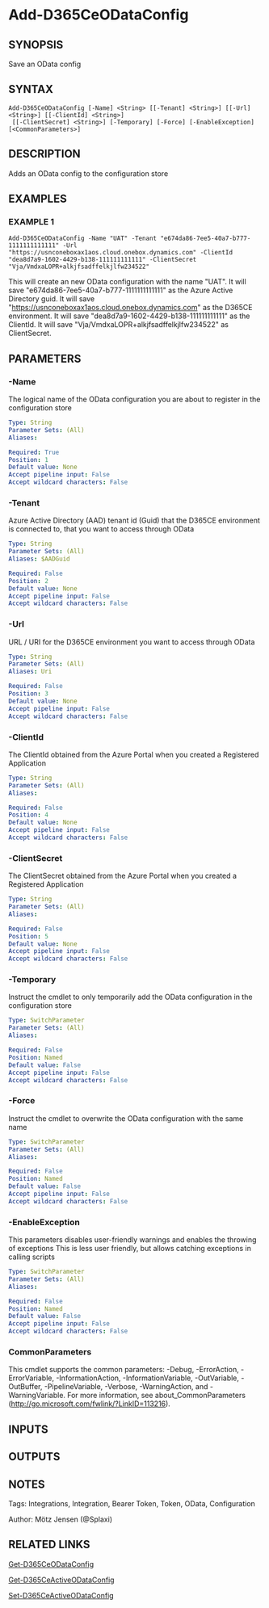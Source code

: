 ﻿---
external help file: d365ce.integrations-help.xml
Module Name: d365ce.integrations
online version:
schema: 2.0.0
---

# Add-D365CeODataConfig

## SYNOPSIS
Save an OData config

## SYNTAX

```
Add-D365CeODataConfig [-Name] <String> [[-Tenant] <String>] [[-Url] <String>] [[-ClientId] <String>]
 [[-ClientSecret] <String>] [-Temporary] [-Force] [-EnableException] [<CommonParameters>]
```

## DESCRIPTION
Adds an OData config to the configuration store

## EXAMPLES

### EXAMPLE 1
```
Add-D365CeODataConfig -Name "UAT" -Tenant "e674da86-7ee5-40a7-b777-1111111111111" -Url "https://usnconeboxax1aos.cloud.onebox.dynamics.com" -ClientId "dea8d7a9-1602-4429-b138-111111111111" -ClientSecret "Vja/VmdxaLOPR+alkjfsadffelkjlfw234522"
```

This will create an new OData configuration with the name "UAT".
It will save "e674da86-7ee5-40a7-b777-1111111111111" as the Azure Active Directory guid.
It will save "https://usnconeboxax1aos.cloud.onebox.dynamics.com" as the D365CE environment.
It will save "dea8d7a9-1602-4429-b138-111111111111" as the ClientId.
It will save "Vja/VmdxaLOPR+alkjfsadffelkjlfw234522" as ClientSecret.

## PARAMETERS

### -Name
The logical name of the OData configuration you are about to register in the configuration store

```yaml
Type: String
Parameter Sets: (All)
Aliases:

Required: True
Position: 1
Default value: None
Accept pipeline input: False
Accept wildcard characters: False
```

### -Tenant
Azure Active Directory (AAD) tenant id (Guid) that the D365CE environment is connected to, that you want to access through OData

```yaml
Type: String
Parameter Sets: (All)
Aliases: $AADGuid

Required: False
Position: 2
Default value: None
Accept pipeline input: False
Accept wildcard characters: False
```

### -Url
URL / URI for the D365CE environment you want to access through OData

```yaml
Type: String
Parameter Sets: (All)
Aliases: Uri

Required: False
Position: 3
Default value: None
Accept pipeline input: False
Accept wildcard characters: False
```

### -ClientId
The ClientId obtained from the Azure Portal when you created a Registered Application

```yaml
Type: String
Parameter Sets: (All)
Aliases:

Required: False
Position: 4
Default value: None
Accept pipeline input: False
Accept wildcard characters: False
```

### -ClientSecret
The ClientSecret obtained from the Azure Portal when you created a Registered Application

```yaml
Type: String
Parameter Sets: (All)
Aliases:

Required: False
Position: 5
Default value: None
Accept pipeline input: False
Accept wildcard characters: False
```

### -Temporary
Instruct the cmdlet to only temporarily add the OData configuration in the configuration store

```yaml
Type: SwitchParameter
Parameter Sets: (All)
Aliases:

Required: False
Position: Named
Default value: False
Accept pipeline input: False
Accept wildcard characters: False
```

### -Force
Instruct the cmdlet to overwrite the OData configuration with the same name

```yaml
Type: SwitchParameter
Parameter Sets: (All)
Aliases:

Required: False
Position: Named
Default value: False
Accept pipeline input: False
Accept wildcard characters: False
```

### -EnableException
This parameters disables user-friendly warnings and enables the throwing of exceptions
This is less user friendly, but allows catching exceptions in calling scripts

```yaml
Type: SwitchParameter
Parameter Sets: (All)
Aliases:

Required: False
Position: Named
Default value: False
Accept pipeline input: False
Accept wildcard characters: False
```

### CommonParameters
This cmdlet supports the common parameters: -Debug, -ErrorAction, -ErrorVariable, -InformationAction, -InformationVariable, -OutVariable, -OutBuffer, -PipelineVariable, -Verbose, -WarningAction, and -WarningVariable.
For more information, see about_CommonParameters (http://go.microsoft.com/fwlink/?LinkID=113216).

## INPUTS

## OUTPUTS

## NOTES
Tags: Integrations, Integration, Bearer Token, Token, OData, Configuration

Author: Mötz Jensen (@Splaxi)

## RELATED LINKS

[Get-D365CeODataConfig]()

[Get-D365CeActiveODataConfig]()

[Set-D365CeActiveODataConfig]()

